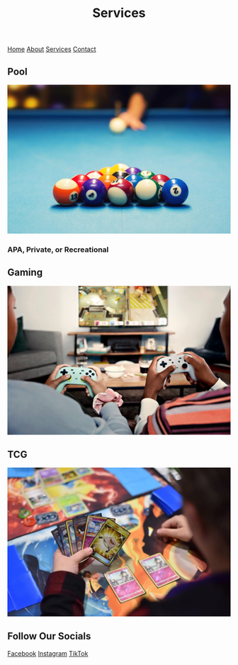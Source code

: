 <html lang="en">
<body>
  <header>
    <h1>Services</h1>
  </header>

  <nav>
    <a href="README.md">Home</a>
    <a href="About.md">About</a>
    <a href="Services.md">Services</a>
    <a href="ContactInformation.md">Contact</a>
  </nav>

  <footer>
    <h2> Pool </h2>
    <img src="Pool.jpg" alt="Player Breaking in Pool">
    <h3>APA, Private, or Recreational</h3>
    <p></p>
    <h2> Gaming </h2>
    <img src="Video_Games.jpg" alt="People Playing Video Games">
    <p></p>
    <h2> TCG </h2>
    <img src="Pokemon.jpg" alt="Person Playing Pokemon">
    <p></p>
    <h2> Follow Our Socials </h2>
    <a href="https://www.facebook.com">Facebook</a>
    <a href="https://www.instagram.com">Instagram</a>
    <a href="https://www.tiktok.com/en/">TikTok</a>
  </footer>

</body>
</html>
